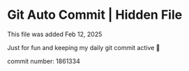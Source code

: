 # Git Auto Commit | Hidden File

This file was added Feb 12, 2025

Just for fun and keeping my daily git commit active 🤪

commit number: 1861334
